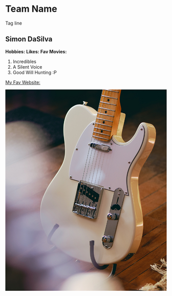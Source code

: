 # Team Name
Tag line

## Simon DaSilva
**Hobbies:**
**Likes:**
**Fav Movies:**
1. Incredibles
2. A Silent Voice
3. Good Will Hunting :P

[My Fav Website:](https://www.twitter.com)

![Fender Telecaster](images/tele.jpg)